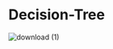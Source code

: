 # Decision-Tree

![download (1)](https://user-images.githubusercontent.com/60056471/94822417-40f20700-0420-11eb-81e5-c84b5c6a4003.png)
